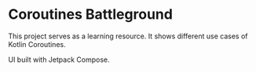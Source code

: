 # Coroutines Battleground

This project serves as a learning resource. 
It shows different use cases of Kotlin Coroutines.

UI built with Jetpack Compose.